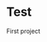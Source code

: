 # Test
First project
<script src="//360.vizor.io/scripts/embed.js" data-vizorurl="https://360.vizor.io/embed/v/7om1r" ></script>
